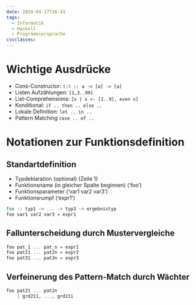 ```yaml
---
date: 2024-04-17T16:43
tags:
  - Informatik
  - Haskell
  - Programmiersprache
cssclasses:
---
```

# Wichtige Ausdrücke
- Cons-Constructor: `(:) :: a -> [a] -> [a]`
- Listen Aufzählungen: `[1,3..99]`
- List-Comprehensions: `[x | x <- [1..9], even x]`
- Konditional: `if .. then .. else ..`
- Lokale Definition: `let .. in ..`
- Pattern Matching `case .. of ..`

# Notationen zur Funktionsdefinition

## Standartdefinition
- Typdeklaration (optional) (Zeile 1)
- Funktionsname (in gleicher Spalte beginnen) (‘foo’)
- Funktionsparameter (‘var1 var2 var3’)
- Funktionsrumpf (‘expr1’)

```haskell
foo :: typ1 -> ... -> typ3 -> ergebnistyp
foo var1 var2 var3 = expr1
```

## Fallunterscheidung durch Mustervergleiche
```haskell
foo pat_1 ... pat_n = expr1
foo pat21 ... pat2n = expr2
foo pat31 ... pat3n = expr3
```

## Verfeinerung des Pattern-Match durch Wächter
```haskell
foo pat21 ... pat2n
	| grd211, ..., grd21i 
```